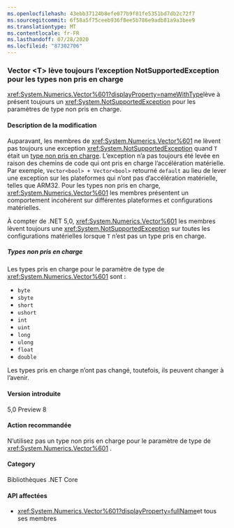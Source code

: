 ```yaml
---
ms.openlocfilehash: 43ebb37124b8efe077b9f81fe5351bd7db2c72f7
ms.sourcegitcommit: 6f58a5f75ceeb936f8ee5b786e9adb81a9a3bee9
ms.translationtype: MT
ms.contentlocale: fr-FR
ms.lasthandoff: 07/28/2020
ms.locfileid: "87302706"
---
```

### <a name="vectort-always-throws-notsupportedexception-for-unsupported-types"></a>Vector \<T> lève toujours l’exception NotSupportedException pour les types non pris en charge

<xref:System.Numerics.Vector%601?displayProperty=nameWithType>lève à présent toujours un <xref:System.NotSupportedException> pour les paramètres de type non pris en charge.

#### <a name="change-description"></a>Description de la modification

Auparavant, les membres de <xref:System.Numerics.Vector%601> ne lèvent pas toujours une exception <xref:System.NotSupportedException> quand `T` était un [type non pris en charge](#unsupported-types). L’exception n’a pas toujours été levée en raison des chemins de code qui ont pris en charge l’accélération matérielle. Par exemple, `Vector<bool> + Vector<bool>` retourné `default` au lieu de lever une exception sur les plateformes qui n’ont pas d’accélération matérielle, telles que ARM32. Pour les types non pris en charge, <xref:System.Numerics.Vector%601> les membres présentent un comportement incohérent sur différentes plateformes et configurations matérielles.

À compter de .NET 5,0, <xref:System.Numerics.Vector%601> les membres lèvent toujours une <xref:System.NotSupportedException> sur toutes les configurations matérielles lorsque `T` n’est pas un type pris en charge.

##### <a name="unsupported-types"></a>Types non pris en charge

Les types pris en charge pour le paramètre de type de <xref:System.Numerics.Vector%601> sont :

- `byte`
- `sbyte`
- `short`
- `ushort`
- `int`
- `uint`
- `long`
- `ulong`
- `float`
- `double`

Les types pris en charge n’ont pas changé, toutefois, ils peuvent changer à l’avenir.

#### <a name="version-introduced"></a>Version introduite

5,0 Preview 8

#### <a name="recommended-action"></a>Action recommandée

N’utilisez pas un type non pris en charge pour le paramètre de type de <xref:System.Numerics.Vector%601> .

#### <a name="category"></a>Category

Bibliothèques .NET Core

#### <a name="affected-apis"></a>API affectées

- <xref:System.Numerics.Vector%601?displayProperty=fullName>et tous ses membres

<!--

#### Affected APIs

- ``T:System.Numerics.Vector`1``

-->
